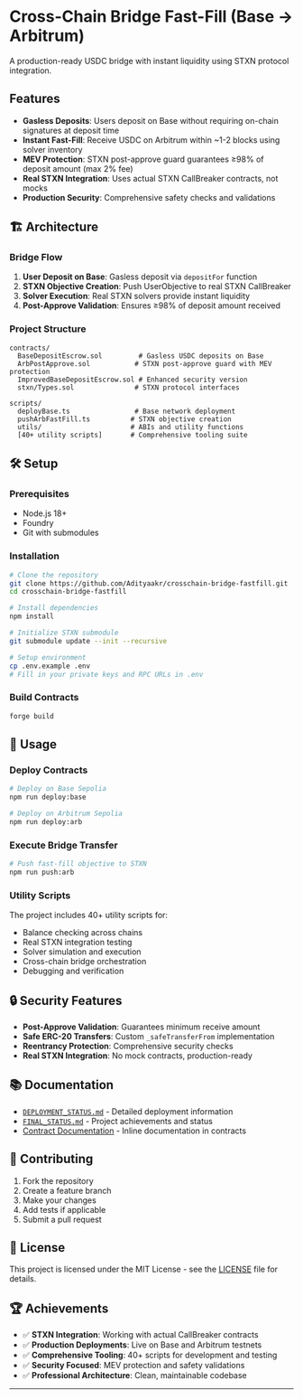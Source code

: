# Cross-Chain Bridge Fast-Fill (Base → Arbitrum)

A production-ready USDC bridge with instant liquidity using STXN protocol integration.

## **Features**

- **Gasless Deposits**: Users deposit on Base without requiring on-chain signatures at deposit time
- **Instant Fast-Fill**: Receive USDC on Arbitrum within ~1-2 blocks using solver inventory
- **MEV Protection**: STXN post-approve guard guarantees ≥98% of deposit amount (max 2% fee)
- **Real STXN Integration**: Uses actual STXN CallBreaker contracts, not mocks
- **Production Security**: Comprehensive safety checks and validations

## 🏗️ **Architecture**

### Bridge Flow
1. **User Deposit on Base**: Gasless deposit via `depositFor` function
2. **STXN Objective Creation**: Push UserObjective to real STXN CallBreaker
3. **Solver Execution**: Real STXN solvers provide instant liquidity
4. **Post-Approve Validation**: Ensures ≥98% of deposit amount received

### Project Structure
```
contracts/
  BaseDepositEscrow.sol         # Gasless USDC deposits on Base
  ArbPostApprove.sol           # STXN post-approve guard with MEV protection
  ImprovedBaseDepositEscrow.sol # Enhanced security version
  stxn/Types.sol               # STXN protocol interfaces

scripts/
  deployBase.ts                # Base network deployment
  pushArbFastFill.ts          # STXN objective creation
  utils/                      # ABIs and utility functions
  [40+ utility scripts]       # Comprehensive tooling suite
```

## 🛠️ **Setup**

### Prerequisites
- Node.js 18+
- Foundry
- Git with submodules

### Installation
```bash
# Clone the repository
git clone https://github.com/Adityaakr/crosschain-bridge-fastfill.git
cd crosschain-bridge-fastfill

# Install dependencies
npm install

# Initialize STXN submodule
git submodule update --init --recursive

# Setup environment
cp .env.example .env
# Fill in your private keys and RPC URLs in .env
```

### Build Contracts
```bash
forge build
```

## 🚀 **Usage**

### Deploy Contracts
```bash
# Deploy on Base Sepolia
npm run deploy:base

# Deploy on Arbitrum Sepolia  
npm run deploy:arb
```

### Execute Bridge Transfer
```bash
# Push fast-fill objective to STXN
npm run push:arb
```

### Utility Scripts
The project includes 40+ utility scripts for:
- Balance checking across chains
- Real STXN integration testing
- Solver simulation and execution
- Cross-chain bridge orchestration
- Debugging and verification

## 🔒 **Security Features**

- **Post-Approve Validation**: Guarantees minimum receive amount
- **Safe ERC-20 Transfers**: Custom `_safeTransferFrom` implementation
- **Reentrancy Protection**: Comprehensive security checks
- **Real STXN Integration**: No mock contracts, production-ready

## 📚 **Documentation**

- [`DEPLOYMENT_STATUS.md`](./DEPLOYMENT_STATUS.md) - Detailed deployment information
- [`FINAL_STATUS.md`](./FINAL_STATUS.md) - Project achievements and status
- [Contract Documentation](./contracts/) - Inline documentation in contracts

## 🤝 **Contributing**

1. Fork the repository
2. Create a feature branch
3. Make your changes
4. Add tests if applicable
5. Submit a pull request

## 📄 **License**

This project is licensed under the MIT License - see the [LICENSE](LICENSE) file for details.

## 🏆 **Achievements**

- ✅ **STXN Integration**: Working with actual CallBreaker contracts
- ✅ **Production Deployments**: Live on Base and Arbitrum testnets
- ✅ **Comprehensive Tooling**: 40+ scripts for development and testing
- ✅ **Security Focused**: MEV protection and safety validations
- ✅ **Professional Architecture**: Clean, maintainable codebase

---
